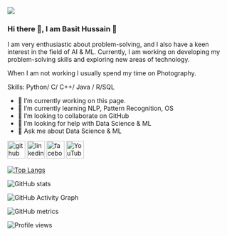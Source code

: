 ![](https://scontent.fdac157-1.fna.fbcdn.net/v/t39.30808-6/331116604_597160195200499_2742102993927609899_n.jpg?_nc_cat=106&ccb=1-7&_nc_sid=8bfeb9&_nc_ohc=LknqjRGm1GYAX8PZoK8&_nc_ht=scontent.fdac157-1.fna&oh=00_AfAKD5EIscBtjZqh4rA3B0E1tb4raVyrlmO7dcQhf16zpA&oe=63FC8046)

### Hi there 👋, I am Basit Hussain 👋

I am very enthusiastic about problem-solving, and I also have a keen interest in the field of AI & ML. Currently, I am working on developing my problem-solving skills and exploring new areas of technology.

When I am not working I usually spend my time on Photography.

Skills: Python/ C/ C++/ Java / R/SQL

- 🔭 I’m currently working on this page. 
- 🌱 I’m currently learning NLP, Pattern Recognition, OS 
- 👯 I’m looking to collaborate on GitHub 
- 🤔 I’m looking for help with Data Science & ML 
- 💬 Ask me about Data Science & ML 


[<img src='https://cdn.jsdelivr.net/npm/simple-icons@3.0.1/icons/github.svg' alt='github' height='40'>](https://github.com/BasitHussain5)  [<img src='https://cdn.jsdelivr.net/npm/simple-icons@3.0.1/icons/linkedin.svg' alt='linkedin' height='40'>](https://www.linkedin.com/in/basit-hussain-cs/)  [<img src='https://cdn.jsdelivr.net/npm/simple-icons@3.0.1/icons/facebook.svg' alt='facebook' height='40'>](https://www.facebook.com/basithussain.pk)  [<img src='https://cdn.jsdelivr.net/npm/simple-icons@3.0.1/icons/youtube.svg' alt='YouTube' height='40'>](https://www.youtube.com/channel/UCOjEsvlvJrXVecLFxGlt4Kw)  


[![Top Langs](https://github-readme-stats.vercel.app/api/top-langs/?username=BasitHussain5)](https://github.com/anuraghazra/github-readme-stats)

![GitHub stats](https://github-readme-stats.vercel.app/api?username=BasitHussain5&show_icons=true)  

![GitHub Activity Graph](https://activity-graph.herokuapp.com/graph?username=BasitHussain5)  

![GitHub metrics](https://metrics.lecoq.io/BasitHussain5)  

![Profile views](https://gpvc.arturio.dev/BasitHussain5)  

